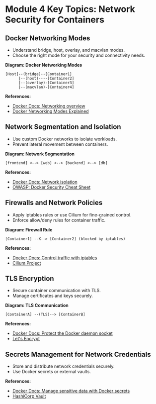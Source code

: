 # Module 4 Key Topics: Network Security for Containers

## Docker Networking Modes
- Understand bridge, host, overlay, and macvlan modes.
- Choose the right mode for your security and connectivity needs.

**Diagram: Docker Networking Modes**

```
[Host]--(bridge)--[Container1]
      |--(host)----[Container2]
      |--(overlay)-[Container3]
      |--(macvlan)-[Container4]
```

**References:**
- [Docker Docs: Networking overview](https://docs.docker.com/network/)
- [Docker Networking Modes Explained](https://www.digitalocean.com/community/tutorials/how-to-use-docker-networking)

## Network Segmentation and Isolation
- Use custom Docker networks to isolate workloads.
- Prevent lateral movement between containers.

**Diagram: Network Segmentation**

```
[frontend] <--> [web] <--> [backend] <--> [db]
```

**References:**
- [Docker Docs: Network isolation](https://docs.docker.com/network/)
- [OWASP: Docker Security Cheat Sheet](https://cheatsheetseries.owasp.org/cheatsheets/Docker_Security_Cheat_Sheet.html#networking)

## Firewalls and Network Policies
- Apply iptables rules or use Cilium for fine-grained control.
- Enforce allow/deny rules for container traffic.

**Diagram: Firewall Rule**

```
[Container1] --X--> [Container2] (blocked by iptables)
```

**References:**
- [Docker Docs: Control traffic with iptables](https://docs.docker.com/network/iptables/)
- [Cilium Project](https://cilium.io/)

## TLS Encryption
- Secure container communication with TLS.
- Manage certificates and keys securely.

**Diagram: TLS Communication**

```
[ContainerA] --(TLS)--> [ContainerB]
```

**References:**
- [Docker Docs: Protect the Docker daemon socket](https://docs.docker.com/engine/security/protect-access/)
- [Let's Encrypt](https://letsencrypt.org/)

## Secrets Management for Network Credentials
- Store and distribute network credentials securely.
- Use Docker secrets or external vaults.

**References:**
- [Docker Docs: Manage sensitive data with Docker secrets](https://docs.docker.com/engine/swarm/secrets/)
- [HashiCorp Vault](https://www.vaultproject.io/)
